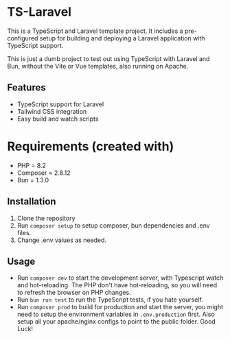 # TS-Laravel
This is a TypeScript and Laravel template project. It includes a pre-configured setup for building and deploying a Laravel application with TypeScript support.

This is just a dumb project to test out using TypeScript with Laravel and Bun, without the Vite or Vue templates, also running on Apache.

## Features
- TypeScript support for Laravel
- Tailwind CSS integration
- Easy build and watch scripts

# Requirements (created with)
- PHP = 8.2
- Composer = 2.8.12
- Bun = 1.3.0

## Installation
1. Clone the repository
2. Run `composer setup` to setup composer, bun dependencies and .env files.
3. Change .env values as needed.

## Usage
- Run `composer dev` to start the development server, with Typescript watch and hot-reloading. The PHP don't have hot-reloading, so you will need to refresh the browser on PHP changes.
- Run `bun run test` to run the TypeScript tests, if you hate yourself.
- Run `composer prod` to build for production and start the server, you might need to setup the environment variables in `.env.production` first. Also setup all your apache/nginx configs to point to the public folder. Good Luck!
